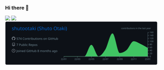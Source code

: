 ### Hi there 👋

![](http://github-profile-summary-cards.vercel.app/api/cards/most-commit-language?username=shutootaki&theme=github_dark&count_private=true)
![](http://github-profile-summary-cards.vercel.app/api/cards/repos-per-language?username=shutootaki&theme=github_dark)
![](https://raw.githubusercontent.com/shutootaki/shutootaki/main/profile-summary-card-output/github_dark/0-profile-details.svg)

<!--START_SECTION:lapras-card-->
<!--
<a href="https://lapras.com/public/shutootaki" target="_blank" rel="noopener noreferrer"><img src="https://lapras-card-generator.vercel.app/api/svg?e=3.04&b=3.36&i=2.71&b1=%23020E27&b2=%230E5593&i1=%23030E21&i2=%231688BF&l=ja" width="400" ></a>  
Last Updated on 1/10/2023, 1:13:11 AM
-->
<!--END_SECTION:lapras-card-->

